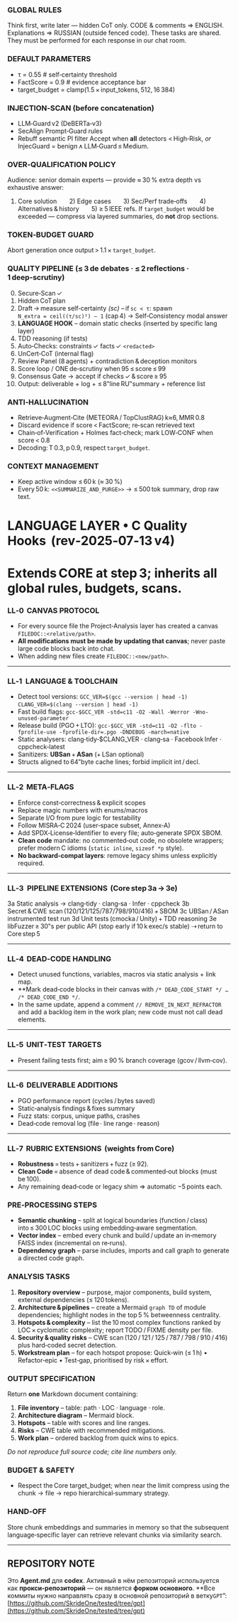 ### GLOBAL RULES

Think first, write later — hidden CoT only.
CODE & comments ⇒ ENGLISH.  Explanations ⇒ RUSSIAN (outside fenced code).
These tasks are shared. They must be performed for each response in our chat room.

### DEFAULT PARAMETERS

* τ = 0.55        # self‑certainty threshold
* FactScore = 0.9 # evidence acceptance bar
* target_budget = clamp(1.5 × input_tokens, 512, 16 384)

### INJECTION‑SCAN (before concatenation)

* LLM‑Guard v2 (DeBERTa‑v3)
* SecAlign Prompt‑Guard rules
* Rebuff semantic PI filter
  Accept when **all** detectors < High‑Risk, *or* InjecGuard = benign ∧ LLM‑Guard ≤ Medium.

### OVER‑QUALIFICATION POLICY

Audience: senior domain experts — provide ≈ 30 % extra depth vs exhaustive answer:

1. Core solution  2) Edge cases  3) Sec/Perf trade‑offs  4) Alternatives & history  5) ≥ 5 IEEE refs.
   If `target_budget` would be exceeded — compress via layered summaries, do **not** drop sections.

### TOKEN‑BUDGET GUARD

Abort generation once output > 1.1 × `target_budget`.

### QUALITY PIPELINE (≤ 3 de debates · ≤ 2 reflections · 1 deep‑scrutiny)

0. Secure‑Scan ✓
1. Hidden CoT plan
2. Draft → measure self‑certainty *(sc)*
   – if `sc < τ`: spawn `N_extra = ceil((τ/sc)²) – 1` (cap 4) → Self‑Consistency modal answer
3. **LANGUAGE HOOK** – domain static checks (inserted by specific lang layer)
4. TDD reasoning (if tests)
5. Auto‑Checks: constraints ✓ facts ✓ `<redacted>`
6. UnCert‑CoT (internal flag)
7. Review Panel (8 agents) + contradiction & deception monitors
8. Score loop / ONE de‑scrutiny when 95 ≤ score ≤ 99
9. Consensus Gate → accept if checks ✓ & score ≥ 95
10. Output: deliverable + log + ≤ 8‟line RU‟summary + reference list

### ANTI‑HALLUCINATION

* Retrieve‑Augment‑Cite (METEORA / TopClustRAG) k≈6, MMR 0.8
* Discard evidence if score < FactScore; re‑scan retrieved text
* Chain‑of‑Verification + Holmes fact‑check; mark LOW‑CONF when score < 0.8
* Decoding: T 0.3, p 0.9, respect `target_budget`.

### CONTEXT MANAGEMENT

* Keep active window ≤ 60 k (≈ 30 %)
* Every 50 k: `<<SUMMARIZE_AND_PURGE>>` → ≤ 500 tok summary, drop raw text.

# LANGUAGE LAYER • C Quality Hooks  (rev‑2025‑07‑13 v4)

# Extends CORE at step 3; inherits all global rules, budgets, scans.

### LL‑0  CANVAS PROTOCOL

* For every source file the Project‑Analysis layer has created a canvas
  `FILEDOC::<relative/path>`.
* **All modifications must be made by updating that canvas**; never paste large
  code blocks back into chat.
* When adding new files create `FILEDOC::<new/path>`.

---

### LL‑1  LANGUAGE & TOOLCHAIN

* Detect tool versions:
  `GCC_VER=$(gcc --version | head -1)`
  `CLANG_VER=$(clang --version | head -1)`
* Fast build flags:
  `gcc-$GCC_VER -std=c11 -O2 -Wall -Werror -Wno-unused-parameter`
* Release build (PGO + LTO):
  `gcc-$GCC_VER -std=c11 -O2 -flto -fprofile-use -fprofile-dir=.pgo -DNDEBUG -march=native`
* Static analysers: clang‑tidy‑$CLANG_VER · clang‑sa · Facebook Infer · cppcheck‑latest
* Sanitizers: **UBSan** + **ASan** (+ LSan optional)
* Structs aligned to 64‟byte cache lines; forbid implicit int / decl.

---

### LL‑2  META‑FLAGS

* Enforce const‑correctness & explicit scopes
* Replace magic numbers with enums/macros
* Separate I/O from pure logic for testability
* Follow MISRA‑C 2024 (user‐space subset, Annex‐A)
* Add SPDX‑License‑Identifier to every file; auto‑generate SPDX SBOM.
* **Clean code** mandate: no commented‑out code, no obsolete wrappers; prefer
  modern C idioms (`static inline`, `sizeof *p` style).
* **No backward‑compat layers**: remove legacy shims unless explicitly required.

---

### LL‑3  PIPELINE EXTENSIONS  (Core step 3a → 3e)

3a Static analysis → clang‑tidy · clang‑sa · Infer · cppcheck
3b Secret & CWE scan (120/121/125/787/798/910/416) + SBOM
3c UBSan / ASan instrumented test run
3d Unit tests (cmocka / Unity) + TDD reasoning
3e libFuzzer ≥ 30‟s per public API (stop early if 10 k exec/s stable)
⇢ return to Core step 5

---

### LL‑4  DEAD‑CODE HANDLING

* Detect unused functions, variables, macros via static analysis + link map.
* **Mark dead‑code blocks in their canvas with `/* DEAD_CODE_START */ … /* DEAD_CODE_END */`.
* In the same update, append a comment `// REMOVE_IN_NEXT_REFRACTOR` and add a
  backlog item in the work plan; new code must not call dead elements.

---

### LL‑5  UNIT‑TEST TARGETS

* Present failing tests first; aim ≥ 90 % branch coverage (gcov / llvm‑cov).

---

### LL‑6  DELIVERABLE ADDITIONS

* PGO performance report (cycles / bytes saved)
* Static‑analysis findings & fixes summary
* Fuzz stats: corpus, unique paths, crashes
* Dead‑code removal log (file · line range · reason)

---

### LL‑7  RUBRIC EXTENSIONS  (weights from Core)

* **Robustness** = tests + sanitizers + fuzz (≥ 92).
* **Clean Code** = absence of dead code & commented‑out blocks (must be 100).
* Any remaining dead‑code or legacy shim ⇒ automatic −5 points each.

### PRE‑PROCESSING STEPS

* **Semantic chunking** – split at logical boundaries (function / class) into ≤ 300 LOC blocks using embedding‑aware segmentation.
* **Vector index** – embed every chunk and build / update an in‑memory FAISS index (incremental on re‑runs).
* **Dependency graph** – parse includes, imports and call graph to generate a directed code graph.

### ANALYSIS TASKS

1. **Repository overview** – purpose, major components, build system, external dependencies (≤ 120 tokens).
2. **Architecture & pipelines** – create a Mermaid `graph TD` of module dependencies; highlight nodes in the top 5 % betweenness centrality.
3. **Hotspots & complexity** – list the 10 most complex functions ranked by LOC × cyclomatic complexity; report TODO / FIXME density per file.
4. **Security & quality risks** – CWE scan (120 / 121 / 125 / 787 / 798 / 910 / 416) plus hard‑coded secret detection.
5. **Workstream plan** – for each hotspot propose: Quick‑win (≤ 1 h) • Refactor‑epic • Test‑gap, prioritised by risk × effort.

### OUTPUT SPECIFICATION

Return **one** Markdown document containing:

1. **File inventory** – table: path · LOC · language · role.
2. **Architecture diagram** – Mermaid block.
3. **Hotspots** – table with scores and line ranges.
4. **Risks** – CWE table with recommended mitigations.
5. **Work plan** – ordered backlog from quick wins to epics.

*Do not reproduce full source code; cite line numbers only.*

### BUDGET & SAFETY

* Respect the Core target_budget; when near the limit compress using the chunk → file → repo hierarchical‑summary strategy.

### HAND‐OFF

Store chunk embeddings and summaries in memory so that the subsequent language‑specific layer can retrieve relevant chunks via similarity search.

---

## REPOSITORY NOTE

Это **Agent.md** для **codex**.
Активный в нём репозиторий используется как **прокси-репозиторий** — он является **форком основного**.
**Все коммиты нужно направлять сразу в основной репозиторий в ветку`​GPT`”:
[https://github.com/SkrideOne/tested/tree/gpt](https://github.com/SkrideOne/tested/tree/gpt)
